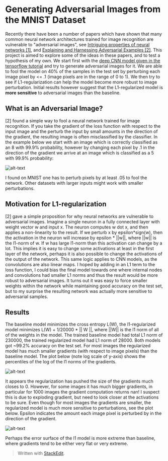# Generating Adversarial Images from the MNIST Dataset

Recently there have been a number of papers which have shown that many common neural network architectures trained for image recognition are vulnerable to "adversarial images", see [Intriguing properties of neural networks [1]](http://arxiv.org/abs/1312.6199), and [Explaining and Harnessing Adversarial Examples [2]](http://arxiv.org/pdf/1412.6572v3.pdf). This project is aimed to explore some of the ideas in these papers, and to test a hypothesis of my own. We start first with the [deep CNN model given in the tensorflow tutorial](https://www.tensorflow.org/versions/master/tutorials/mnist/pros/index.html) and try to generate adversarial images for it. We are able to fool the model on 40% of the samples in the test set by perturbing each image pixel by <= .1 (image pixels are in the range of 0 to 1). We then try to see if L1-regularization can help the model become more robust to image perturbation. Initial results however suggest that the L1-regularized model is **more sensitive** to adversarial images than the baseline.

## What is an Adversarial Image?
[2] found a simple way to fool a neural network trained for image recognition. If you take the gradient of the loss function with respect to the input image and the perturb the input by small amounts in the direction of the gradient, the resulting image is often misclassified by the classifier. In the example below we start with an image which is correctly classified as an 8 with 99.9% probability, however by changing each pixel by .1 in the direction of the gradient we arrive at an image which is classified as a 5 with 99.9% probability:

![alt-text](http://i.imgur.com/RVZdZOh.jpg)

I found on MNIST one has to perturb pixels by at least .05 to fool the network. Other datasets with larger inputs might work with smaller perturbations.

## Motivation for L1-regularization
[2] gave a simple proposition for why neural networks are vulnerable to adversarial images. Imagine a single neuron in a fully connected layer with weight vector w and input x. The neuron computes w dot x, and then applies a non-linearity to the result. If we perturb x by epsilon*sign(w), then the activation in the neuron will increase by epsilon * ||w||, where ||w|| is the l1-norm of w. If w has large l1-norm than this activation can change by a lot. This implies it is easy to change some activations at least in the first layer of the network, perhaps it is also possible to change the activations of the output of the network. This same logic applies to CNN models, as the convolutions are also linear maps. I hoped by adding in an L1 term to the loss function, I could bias the final model towards one where internal nodes and convolutions had smaller L1 norms and thus the result would be more robust to adversarial images. It turns out it was easy to force smaller weights within the network while maintaining good accuracy on the test set, but to my surprise the resulting network was actually more sensitive to adversarial samples.

## Results
The baseline model minimizes the cross entropy L(W), the l1-regularized model minimizes L(W) + 1/20000 * || W ||, where ||W|| is the l1 norm of all of the weights in the model. The trained baseline model had total L1 norm of 230000, the trained regularized model had L1 norm  of 28000. Both models got ~99.2% accuracy on the test set. For most images the regularized model has much smaller gradients (with respect to image pixels) than the baseline model. The plot below (note log scale of y-axis) shows the percentiles of the log of the l1 norms of the gradients.

![alt-text](http://i.imgur.com/pJLY3N5.png)

It appears the regularization has pushed the size of the gradients much closes to 0. However, for some images it has much bigger gradients, in particular for 1000 images the gradient computation returns nan! I suspect this is due to exploding gradient, but need to look closer at the activations to be sure. Even though for most images the gradients are smaller, the regularized model is much more sensitive to perturbations, see the plot below. Epsilon indicates the amount each image pixel is perturbed by in the direction of the gradient.

![alt-text](http://i.imgur.com/6XZBbXi.png)

 Perhaps the error surface of the l1 model is more extreme than baseline, where gradients tend to be either very flat or very extreme. 



> Written with [StackEdit](https://stackedit.io/).
